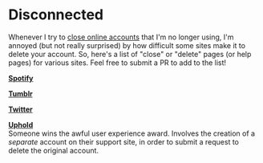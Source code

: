 # Disconnected

Whenever I try to [close online accounts](https://grantwinney.com/when-you-close-an-online-account-dont-forget-to-check-any-other-connected-accounts/) that I'm no longer using, I'm annoyed (but not really surprised) by how difficult some sites make it to delete your account. So, here's a list of "close" or "delete" pages (or help pages) for various sites. Feel free to submit a PR to add to the list!

**[Spotify](https://support.spotify.com/us/account_payment_help/account_help/close-account/)**

**[Tumblr](https://www.tumblr.com/account/delete)**

**[Twitter](https://twitter.com/settings/deactivate)**

**[Uphold](https://support.uphold.com/hc/en-us/articles/115005420646-How-do-I-cancel-my-account-)**<br>Someone wins the awful user experience award. Involves the creation of a _separate_ account on their support site, in order to submit a request to delete the original account.
